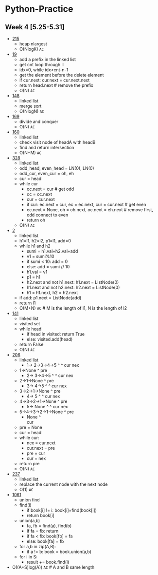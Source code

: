 # Python-Practice
## Week 4 [5.25-5.31]
- [215](https://leetcode.com/problems/kth-largest-element-in-an-array/)
  - heap nlargest
  - O(NlogK) `AC`
- [19](https://leetcode.com/problems/remove-nth-node-from-end-of-list/)
  - add a prefix in the linked list
  - get cnt loop through ll
  - idx=0, while idx<cnt-n-1
  - get the element before the delete element
  - if cur.next: cur.next = cur.next.next
  - return head.next  # remove the prefix
  - O(N) `AC`
- [148](https://leetcode.com/problems/sort-list/)
  - linked list
  - merge sort
  - O(NlogN) `AC`
- [169](https://leetcode.com/problems/majority-element/)
  - divide and conquer
  - O(N) `AC`
- [160](https://leetcode.com/problems/intersection-of-two-linked-lists/)
  - linked list
  - check visit node of headA with headB
  - find and return intersection
  - O(N+M) `AC`
- [328](https://leetcode.com/problems/odd-even-linked-list/)
  - linked list
  - odd_head, even_head = LN(0), LN(0)
  - odd_cur, even_cur = oh, eh
  - cur = head
  - while cur
    - oc.next = cur  # get odd
    - oc = oc.next 
    - cur = cur.next
    - if cur: ec.next = cur, ec = ec.next, cur = cur.next  # get even
    - ec.next = None, oh = oh.next, oc.next = eh.next # remove first, odd connect to even
    - return oh
  - O(N) `AC`
- [2](https://leetcode.com/problems/add-two-numbers/)
  - linked list
  - h1=l1, h2=l2, p1=l1, add=0
  - while h1 and h2
    - sumi = h1.val+h2.val+add
    - v1 = sumi%10
    - if sumi < 10: add = 0
    - else: add = sumi // 10
    - h1.val = v1
    - p1 = h1
    - h2.next and not h1.next: h1.next = ListNode(0)
    - h1.next and not h2.next: h2.next = ListNode(0)
    - h1 = h1.next, h2 = h2.next
  - if add: p1.next = ListNode(add)
  - return l1
  - O(M+N) `AC`  # M is the length of l1, N is the length of l2
- [141](https://leetcode.com/problems/linked-list-cycle/)
  - linked list
  - visited set
  - while head
    - if head in visited: return True
    - else: visited.add(head)
  - return False
  - O(N) `AC`
- [206](https://leetcode.com/problems/reverse-linked-list/)
  - linked list
    - 1->   2->3->4->5
      ^     ^
      cur   nex
  - 1->None
    ^
    pre
    - 2->   3->4->5
      ^     ^
      cur   nex
  - 2->1->None
    ^
    pre
    - 3->   4->5
      ^     ^
      cur   nex 
  - 3->2->1->None
    ^
    pre
    - 4->   5
      ^     ^
      cur   nex
  - 4->3->2->1->None
    ^
    pre
    - 5->   None
      ^     ^
      cur   nex
  - 5->4->3->2->1->None
    ^
    pre
    - None
      ^     
      cur   
  - pre = None
  - cur = head
  - while cur:
    - nex = cur.next
    - cur.next = pre
    - pre = cur
    - cur = nex
  - return pre
  - O(N) `AC`
- [237](https://leetcode.com/problems/delete-node-in-a-linked-list/)
  - linked list
  - replace the current node with the next node
  - O(1) `AC`
- [1061](https://leetcode.com/problems/lexicographically-smallest-equivalent-string/)
  - union find
  - find(i)
    - if book[i] != i: book[i]=find(book[i])
    - return book[i]
  - union(a,b)
    - fa, fb = find(a), find(b)
    - if fa = fb: return
    - if fa < fb: book[fb] = fa
    - else: book[fa] = fb
  - for a,b in zip(A,B):
    - if a != b: book = book.union(a,b)
  - for i in S:
    - result += book.find(i)
- O((A+S)log(A)) `AC`  # A and B same length
